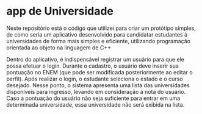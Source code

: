 # app de Universidade
 Neste repositório está o código que utilizei para criar um protótipo simples, de como seria um aplicativo desenvolvido para candidatar estudantes à universidades de forma mais simples e eficiente, utilizando programação orientada ao objeto na linguagem de C++

 Dentro do aplicativo, é indispensável registrar um usuário para que ele possa efetuar o login. Durante o cadastro, o usuário deve inserir sua pontuação no ENEM (que pode ser modificada posteriormente ao editar o perfil). Após realizar o login, o estudante seleciona o estado e o curso desejado. Nesse ponto, o sistema apresenta uma lista das universidades disponíveis para ingresso, levando em consideração a nota do usuário. Caso a pontuação do usuário não seja suficiente para entrar em uma determinada universidade, essa universidade não será exibida na lista.
